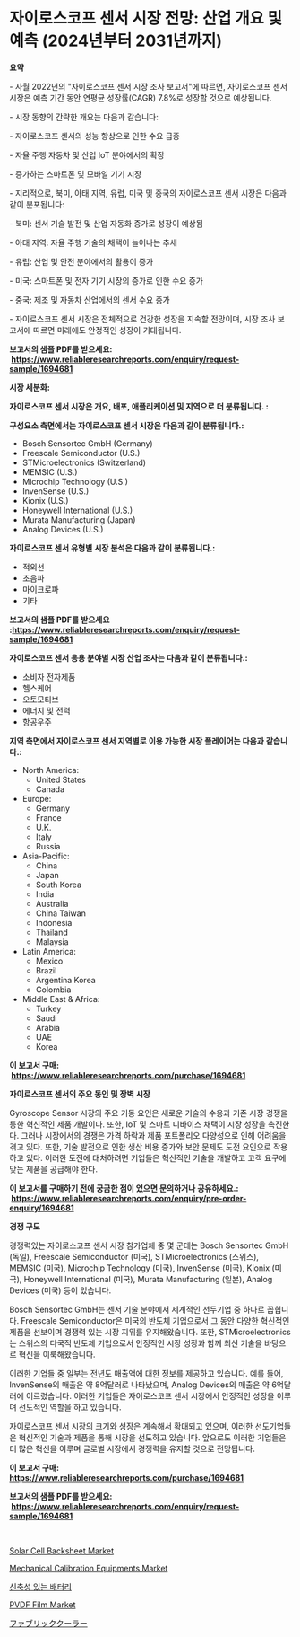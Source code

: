 <p><h1>자이로스코프 센서 시장 전망: 산업 개요 및 예측 (2024년부터 2031년까지)</h1></p><p><strong>요약</strong></p>
<p><p>- 사월 2022년의 "자이로스코프 센서 시장 조사 보고서"에 따르면, 자이로스코프 센서 시장은 예측 기간 동안 연평균 성장률(CAGR) 7.8%로 성장할 것으로 예상됩니다.</p><p>- 시장 동향의 간략한 개요는 다음과 같습니다:</p><p>   - 자이로스코프 센서의 성능 향상으로 인한 수요 급증</p><p>   - 자율 주행 자동차 및 산업 IoT 분야에서의 확장</p><p>   - 증가하는 스마트폰 및 모바일 기기 시장</p><p>- 지리적으로, 북미, 아태 지역, 유럽, 미국 및 중국의 자이로스코프 센서 시장은 다음과 같이 분포됩니다:</p><p>   - 북미: 센서 기술 발전 및 산업 자동화 증가로 성장이 예상됨</p><p>   - 아태 지역: 자율 주행 기술의 채택이 늘어나는 추세</p><p>   - 유럽: 산업 및 안전 분야에서의 활용이 증가</p><p>   - 미국: 스마트폰 및 전자 기기 시장의 증가로 인한 수요 증가</p><p>   - 중국: 제조 및 자동차 산업에서의 센서 수요 증가</p><p>- 자이로스코프 센서 시장은 전체적으로 건강한 성장을 지속할 전망이며, 시장 조사 보고서에 따르면 미래에도 안정적인 성장이 기대됩니다.</p></p>
<p><strong>보고서의 샘플 PDF를 받으세요: &nbsp;<a href="https://www.reliableresearchreports.com/enquiry/request-sample/1694681">https://www.reliableresearchreports.com/enquiry/request-sample/1694681</a></strong></p>
<p><strong>시장 세분화:</strong></p>
<p><strong> 자이로스코프 센서 시장은 개요, 배포, 애플리케이션 및 지역으로 더 분류됩니다. :</strong></p>
<p><strong>구성요소 측면에서는 자이로스코프 센서 시장은 다음과 같이 분류됩니다.:</strong></p>
<p><ul><li>Bosch Sensortec GmbH (Germany)</li><li>Freescale Semiconductor (U.S.)</li><li>STMicroelectronics (Switzerland)</li><li>MEMSIC (U.S.)</li><li>Microchip Technology (U.S.)</li><li>InvenSense (U.S.)</li><li>Kionix (U.S.)</li><li>Honeywell International (U.S.)</li><li>Murata Manufacturing (Japan)</li><li>Analog Devices (U.S.)</li></ul></p>
<p><strong> 자이로스코프 센서 유형별 시장 분석은 다음과 같이 분류됩니다.:</strong></p>
<p><ul><li>적외선</li><li>초음파</li><li>마이크로파</li><li>기타</li></ul></p>
<p><strong>보고서의 샘플 PDF를 받으세요 :<a href="https://www.reliableresearchreports.com/enquiry/request-sample/1694681">https://www.reliableresearchreports.com/enquiry/request-sample/1694681</a></strong></p>
<p><strong> 자이로스코프 센서 응용 분야별 시장 산업 조사는 다음과 같이 분류됩니다.:</strong></p>
<p><ul><li>소비자 전자제품</li><li>헬스케어</li><li>오토모티브</li><li>에너지 및 전력</li><li>항공우주</li></ul></p>
<p><strong>지역 측면에서 자이로스코프 센서 지역별로 이용 가능한 시장 플레이어는 다음과 같습니다.:</strong></p>
<p><ul>
    <li>
        North America:
        <ul>
            <li>United States</li>
            <li>Canada</li>
        </ul>
    </li>
    <li>
        Europe:
        <ul>
            <li>Germany</li>
            <li>France</li>
            <li>U.K.</li>
            <li>Italy</li>
            <li>Russia</li>
        </ul>
    </li>
    <li>
        Asia-Pacific:
        <ul>
            <li>China</li>
            <li>Japan</li>
            <li>South Korea</li>
            <li>India</li>
            <li>Australia</li>
            <li>China Taiwan</li>
            <li>Indonesia</li>
            <li>Thailand</li>
            <li>Malaysia</li>
        </ul>
    </li>
    <li>
        Latin America:
        <ul>
            <li>Mexico</li>
            <li>Brazil</li>
            <li>Argentina Korea</li>
            <li>Colombia</li>
        </ul>
    </li>
    <li>
        Middle East & Africa:
        <ul>
            <li>Turkey</li>
            <li>Saudi</li>
            <li>Arabia</li>
            <li>UAE</li>
            <li>Korea</li>
        </ul>
    </li>
    </ul></p>
<p><strong>이 보고서 구매: &nbsp;<a href="https://www.reliableresearchreports.com/purchase/1694681">https://www.reliableresearchreports.com/purchase/1694681</a></strong></p>
<p><strong>자이로스코프 센서의 주요 동인 및 장벽 시장</strong></p>
<p><p>Gyroscope Sensor 시장의 주요 기동 요인은 새로운 기술의 수용과 기존 시장 경쟁을 통한 혁신적인 제품 개발이다. 또한, IoT 및 스마트 디바이스 채택이 시장 성장을 촉진한다. 그러나 시장에서의 경쟁은 가격 하락과 제품 포트폴리오 다양성으로 인해 어려움을 겪고 있다. 또한, 기술 발전으로 인한 생산 비용 증가와 보안 문제도 도전 요인으로 작용하고 있다. 이러한 도전에 대처하려면 기업들은 혁신적인 기술을 개발하고 고객 요구에 맞는 제품을 공급해야 한다.</p></p>
<p><strong>이 보고서를 구매하기 전에 궁금한 점이 있으면 문의하거나 공유하세요.: &nbsp;<a href="https://www.reliableresearchreports.com/enquiry/pre-order-enquiry/1694681">https://www.reliableresearchreports.com/enquiry/pre-order-enquiry/1694681</a></strong></p>
<p><strong>경쟁 구도</strong></p>
<p><p>경쟁력있는 자이로스코프 센서 시장 참가업체 중 몇 군데는 Bosch Sensortec GmbH (독일), Freescale Semiconductor (미국), STMicroelectronics (스위스), MEMSIC (미국), Microchip Technology (미국), InvenSense (미국), Kionix (미국), Honeywell International (미국), Murata Manufacturing (일본), Analog Devices (미국) 등이 있습니다.</p><p>Bosch Sensortec GmbH는 센서 기술 분야에서 세계적인 선두기업 중 하나로 꼽힙니다. Freescale Semiconductor은 미국의 반도체 기업으로서 그 동안 다양한 혁신적인 제품을 선보이며 경쟁력 있는 시장 지위를 유지해왔습니다. 또한, STMicroelectronics는 스위스의 다국적 반도체 기업으로서 안정적인 시장 성장과 함께 최신 기술을 바탕으로 혁신을 이룩해왔습니다.</p><p>이러한 기업들 중 일부는 전년도 매출액에 대한 정보를 제공하고 있습니다. 예를 들어, InvenSense의 매출은 약 8억달러로 나타났으며, Analog Devices의 매출은 약 6억달러에 이르렀습니다. 이러한 기업들은 자이로스코프 센서 시장에서 안정적인 성장을 이루며 선도적인 역할을 하고 있습니다.</p><p>자이로스코프 센서 시장의 크기와 성장은 계속해서 확대되고 있으며, 이러한 선도기업들은 혁신적인 기술과 제품을 통해 시장을 선도하고 있습니다. 앞으로도 이러한 기업들은 더 많은 혁신을 이루며 글로벌 시장에서 경쟁력을 유지할 것으로 전망됩니다.</p></p>
<p><strong>이 보고서 구매: &nbsp; <a href="https://www.reliableresearchreports.com/purchase/1694681">https://www.reliableresearchreports.com/purchase/1694681</a></strong></p>
<p><strong>보고서의 샘플 PDF를 받으세요: &nbsp;<a href="https://www.reliableresearchreports.com/enquiry/request-sample/1694681">https://www.reliableresearchreports.com/enquiry/request-sample/1694681</a></strong><strong></strong></p>
<p>&nbsp;</p>
<p><p><a href="https://issuu.com/reportprime-2/docs/solar-cell-backsheet-market-size-2030.pptx">Solar Cell Backsheet Market</a></p><p><a href="https://view.publitas.com/reportprime-1/mechanical-calibration-equipments-market-with-the-goal-of-estimating-the-market-size-and-future-growth-potential-of-various-market-segments-based-on-component-applications-end-user-and-region/">Mechanical Calibration Equipments Market</a></p><p><a href="https://github.com/vs019sa3m8x/Market-Research-Report-List-1/blob/main/4058166191767.md">신축성 있는 배터리</a></p><p><a href="https://github.com/gulaimolin/Market-Research-Report-List-3/blob/main/pvdf-film-market.md">PVDF Film Market</a></p><p><a href="https://github.com/oqxogxyvqe90775/Market-Research-Report-List-1/blob/main/1914782191970.md">ファブリッククーラー</a></p></p>